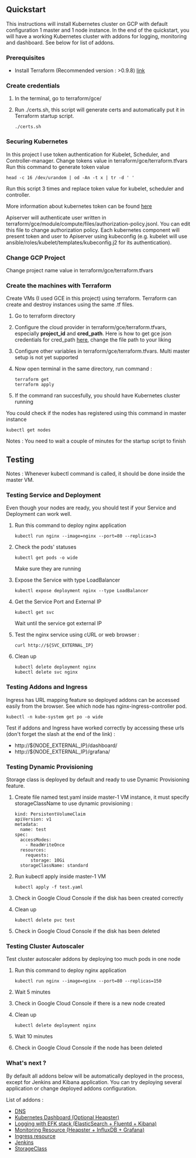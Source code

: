 ## Quickstart
This instructions will install Kubernetes cluster on GCP with default configuration 1 master and 1 node instance.
In the end of the quickstart, you will have a working Kubernetes cluster with addons for logging, monitoring and dashboard.
See below for list of addons.

### Prerequisites
- Install Terraform (Recommended version : >0.9.8) [link](https://www.terraform.io/intro/getting-started/install.html)


### Create credentials

1. In the terminal, go to terraform/gce/
2. Run ./certs.sh, this script will generate certs and automatically put it in Terraform startup script.

    ```
    ./certs.sh
    ```

### Securing Kubernetes
In this project I use token authentication for Kubelet, Scheduler, and Controller-manager. 
Change tokens value in terraform/gce/terraform.tfvars
Run this command to generate token value


```
head -c 16 /dev/urandom | od -An -t x | tr -d ' '
```

Run this script 3 times and replace token value for kubelet, scheduler and controller.

More information about kubernetes token can be found [here](https://kubernetes.io/docs/admin/kubelet-tls-bootstrapping/)


Apiserver will authenticate user written in terraform/gce/module/compute/files/authorization-policy.jsonl.
You can edit this file to change authorization policy.
Each kubernetes component will present token and user to Apiserver using kubeconfig (e.g. kubelet will use ansible/roles/kubelet/templates/kubeconfig.j2 for its authentication).


### Change GCP Project
Change project name value in terraform/gce/terraform.tfvars


### Create the machines with Terraform
Create VMs (I used GCE in this project) using terraform. Terraform can create and destroy instances using the same .tf files.

1. Go to terraform directory
2. Configure the cloud provider in terraform/gce/terraform.tfvars, especially **project_id** and **cred_path**. Here is how to get gce json credentials for cred_path
[here](https://www.terraform.io/docs/providers/google/index.html#authentication-json-file), change the file path to your liking
3. Configure other variables in terraform/gce/terraform.tfvars. Multi master setup is not yet supported
4. Now open terminal in the same directory, run command :

    ```
    terraform get
    terraform apply
    ```

5. If the command ran succesfully, you should have Kubernetes cluster running

You could check if the nodes has registered using this command in master instance 

```
kubectl get nodes
```

Notes : You need to wait a couple of minutes for the startup script to finish

## Testing
Notes : Whenever kubectl command is called, it should be done inside the master VM.

### Testing Service and Deployment
Even though your nodes are ready, you should test if your Service and Deployment can work well.

1. Run this command to deploy nginx application

    ```
    kubectl run nginx --image=nginx --port=80 --replicas=3
    ```

2. Check the pods' statuses

    ```
    kubectl get pods -o wide
    ```

    Make sure they are running

3. Expose the Service with type LoadBalancer

    ```
    kubectl expose deployment nginx --type LoadBalancer
    ```

4. Get the Service Port and External IP

    ```
    kubectl get svc
    ```

    Wait until the service got external IP

5. Test the nginx service using cURL or web browser :

    ```
    curl http://${SVC_EXTERNAL_IP}
    ```

6. Clean up

    ```
    kubectl delete deployment nginx
    kubectl delete svc nginx
    ```


### Testing Addons and Ingress
Ingress has URL mapping feature so deployed addons can be accessed easily from the browser.
See which node has nginx-ingress-controller pod.

```
kubectl -n kube-system get po -o wide
```

Test if addons and Ingress have worked correctly by accessing these urls (don't forget the slash at the end of the link) :

- http://${NODE_EXTERNAL_IP}/dashboard/
- http://${NODE_EXTERNAL_IP}/grafana/


### Testing Dynamic Provisioning
Storage class is deployed by default and ready to use Dynamic Provisioning feature.

1. Create file named test.yaml inside master-1 VM instance, it must specify storageClassName to use dynamic provisioning :

	```
	kind: PersistentVolumeClaim
	apiVersion: v1
	metadata:
	  name: test
	spec:
	  accessModes:
	    - ReadWriteOnce
	  resources:
	    requests:
	      storage: 10Gi
	  storageClassName: standard
	```
2. Run kubectl apply inside master-1 VM

	```
	kubectl apply -f test.yaml
	```
3. Check in Google Cloud Console if the disk has been created correctly
4. Clean up

	```
	kubectl delete pvc test
	```
5. Check in Google Cloud Console if the disk has been deleted

### Testing Cluster Autoscaler
Test cluster autoscaler addons by deploying too much pods in one node

1. Run this command to deploy nginx application

    ```
    kubectl run nginx --image=nginx --port=80 --replicas=150
    ```

2. Wait 5 minutes
3. Check in Google Cloud Console if there is a new node created
4. Clean up

    ```
    kubectl delete deployment nginx
    ```
5. Wait 10 minutes
6. Check in Google Cloud Console if the node has been deleted

### What's next ?
By default all addons below will be automatically deployed in the process, except for Jenkins and Kibana application.
You can try deploying several application or change deployed addons configuration.

List of addons :
- [DNS](addons/dns.md)
- [Kubernetes Dashboard (Optional Heapster)](addons/dashboard.md)
- [Logging with EFK stack (ElasticSearch + Fluentd + Kibana)](addons/logging.md)
- [Monitoring Resource (Heapster + InfluxDB + Grafana)](addons/monitor.md)
- [Ingress resource](addons/ingress.md)
- [Jenkins](addons/jenkins.md)
- [StorageClass](addons/storage.md)